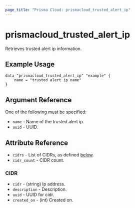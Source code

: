 ```yaml
---
page_title: "Prisma Cloud: prismacloud_trusted_alert_ip"
---
```


# prismacloud_trusted_alert_ip

Retrieves trusted alert ip information.

## Example Usage

```hcl
data "prismacloud_trusted_alert_ip" "example" {
    name = "trusted alert ip name"
}
```

## Argument Reference

One of the following must be specified:

* `name` - Name of the trusted alert ip.
* `uuid` - UUID.

## Attribute Reference

* `cidrs` - List of CIDRs, as defined [below](#CIDR).
* `cidr_count` - CIDR count.

### CIDR

* `cidr` - (string) Ip address.
* `description` - Description.
* `uuid` - UUID for cidr.
* `created_on` - (int) Created on.